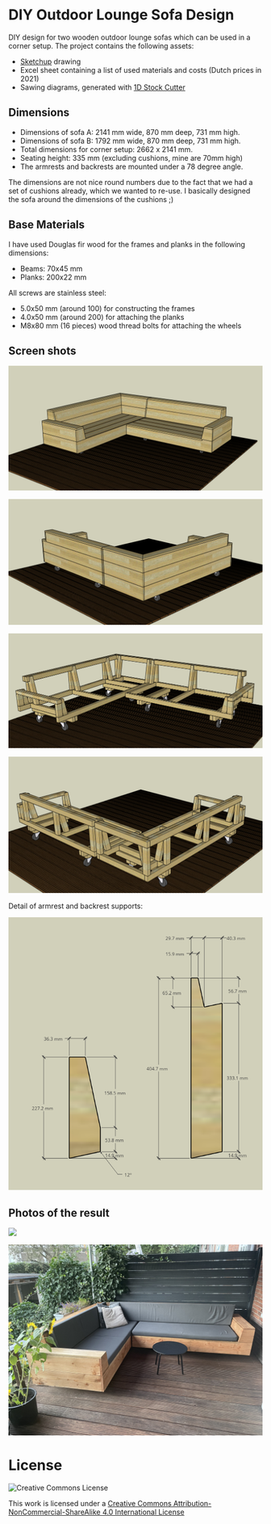 # DIY Outdoor Lounge Sofa Design
DIY design for two wooden outdoor lounge sofas which can be used in a corner setup.
The project contains the following assets:
* [Sketchup](https://sketchup.com) drawing
* Excel sheet containing a list of used materials and costs (Dutch prices in 2021)
* Sawing diagrams, generated with [1D Stock Cutter](http://www.astrokettle.com/pr1dsc.html)

## Dimensions

* Dimensions of sofa A: 2141 mm wide, 870 mm deep, 731 mm high. 
* Dimensions of sofa B: 1792 mm wide, 870 mm deep, 731 mm high.
* Total dimensions for corner setup: 2662 x 2141 mm.
* Seating height: 335 mm (excluding cushions, mine are 70mm high)
* The armrests and backrests are mounted under a 78 degree angle.

The dimensions are not nice round numbers due to the fact that we had a set of cushions already, which we wanted to re-use. I basically designed the sofa around the dimensions of the cushions ;)

## Base Materials
I have used Douglas fir wood for the frames and planks in the following dimensions:
* Beams: 70x45 mm
* Planks: 200x22 mm

All screws are stainless steel:
* 5.0x50 mm (around 100) for constructing the frames
* 4.0x50 mm (around 200) for attaching the planks
* M8x80 mm (16 pieces) wood thread bolts for attaching the wheels

## Screen shots
![](./Overview.png)

![](./Overview-back.png)

![](./Frames.png)

![](./Frames-back.png)

Detail of armrest and backrest supports:

![](./Supports.png)

## Photos of the result
![](./Result.jpg)

![](./Result-with-cushions.jpg)

# License
![Creative Commons License](https://i.creativecommons.org/l/by-nc-sa/4.0/88x31.png)

This work is licensed under a [Creative Commons Attribution-NonCommercial-ShareAlike 4.0 International License](http://creativecommons.org/licenses/by-nc-sa/4.0/)

